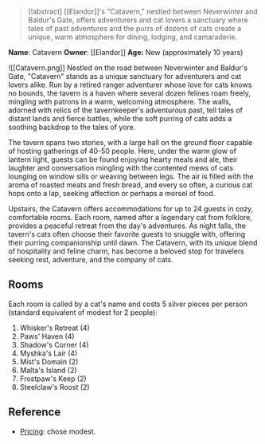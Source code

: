 > [!abstract]
> [[Elandor]]'s "Catavern," nestled between Neverwinter and Baldur's Gate, offers adventurers and cat lovers a sanctuary where tales of past adventures and the purrs of dozens of cats create a unique, warm atmosphere for dining, lodging, and camaraderie.

**Name**: Catavern
**Owner**: [[Elandor]]
**Age:**  New (approximately 10 years)

![[Catavern.png]]
Nestled on the road between Neverwinter and Baldur's Gate, "Catavern" stands as a unique sanctuary for adventurers and cat lovers alike. Run by a retired ranger adventurer whose love for cats knows no bounds, the tavern is a haven where several dozen felines roam freely, mingling with patrons in a warm, welcoming atmosphere. The walls, adorned with relics of the tavernkeeper's adventurous past, tell tales of distant lands and fierce battles, while the soft purring of cats adds a soothing backdrop to the tales of yore.

The tavern spans two stories, with a large hall on the ground floor capable of hosting gatherings of 40-50 people. Here, under the warm glow of lantern light, guests can be found enjoying hearty meals and ale, their laughter and conversation mingling with the contented mews of cats lounging on window sills or weaving between legs. The air is filled with the aroma of roasted meats and fresh bread, and every so often, a curious cat hops onto a lap, seeking affection or perhaps a morsel of food.

Upstairs, the Catavern offers accommodations for up to 24 guests in cozy, comfortable rooms. Each room, named after a legendary cat from folklore, provides a peaceful retreat from the day's adventures. As night falls, the tavern's cats often choose their favorite guests to snuggle with, offering their purring companionship until dawn. The Catavern, with its unique blend of hospitality and feline charm, has become a beloved stop for travelers seeking rest, adventure, and the company of cats.
## Rooms
Each room is called by a cat's name and costs 5 silver pieces per person (standard equivalent of modest for 2 people):
1. Whisker's Retreat (4)
2. Paws' Haven (4)
3. Shadow's Corner (4)
4. Myshka's Lair (4)
5. Mist's Domain (2)
6. Malta's Island (2)
7. Frostpaw's Keep (2)
8. Steelclaw's Roost (2)
## Reference
- [Pricing](https://www.dndbeyond.com/sources/basic-rules/equipment#FoodDrinkandLodging): chose modest.